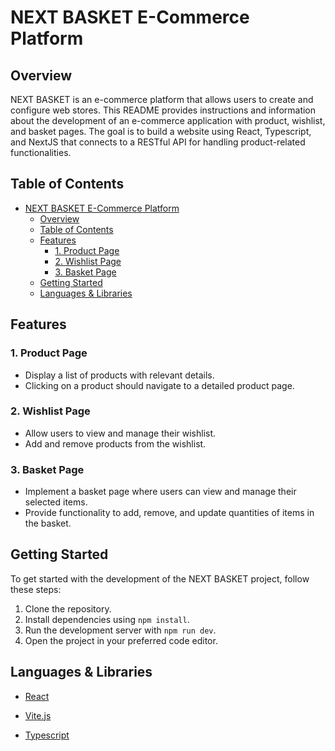 # NEXT BASKET E-Commerce Platform

## Overview

NEXT BASKET is an e-commerce platform that allows users to create and configure web stores. This README provides instructions and information about the development of an e-commerce application with product, wishlist, and basket pages. The goal is to build a website using React, Typescript, and NextJS that connects to a RESTful API for handling product-related functionalities.

## Table of Contents

- [NEXT BASKET E-Commerce Platform](#next-basket-e-commerce-platform)
  - [Overview](#overview)
  - [Table of Contents](#table-of-contents)
  - [Features](#features)
    - [1. Product Page](#1-product-page)
    - [2. Wishlist Page](#2-wishlist-page)
    - [3. Basket Page](#3-basket-page)
  - [Getting Started](#getting-started)
  - [Languages \& Libraries](#languages--libraries)

## Features

### 1. Product Page

- Display a list of products with relevant details.
- Clicking on a product should navigate to a detailed product page.

### 2. Wishlist Page

- Allow users to view and manage their wishlist.
- Add and remove products from the wishlist.

### 3. Basket Page

- Implement a basket page where users can view and manage their selected items.
- Provide functionality to add, remove, and update quantities of items in the basket.

## Getting Started

To get started with the development of the NEXT BASKET project, follow these steps:

1. Clone the repository.
2. Install dependencies using `npm install`.
3. Run the development server with `npm run dev`.
4. Open the project in your preferred code editor.

## Languages & Libraries

- [React](https://reactjs.org/)

- [Vite.js](https://vitejs.dev/)

- [Typescript](https://www.typescriptlang.org/)

